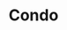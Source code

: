 ---
title: "Condo"
id: "subMenuCondo"
value: "https://quote.safeco.com/consumer/home/safeco/contactinfoco.aspx?product=Condo"

---